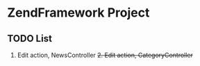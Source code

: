 ZendFramework Project
=======================

TODO List
------------
1. Edit action, NewsController
~~2. Edit action, CategoryController~~